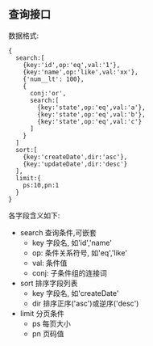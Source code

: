 ## 查询接口

数据格式:
```
{
  search:[
    {key:'id',op:'eq',val:'1'},
    {key:'name',op:'like',val:'xx'},
    {'num__lt': 100},
    {
      conj:'or',
      search:[
        {key:'state',op:'eq',val:'a'},
        {key:'state',op:'eq',val:'b'},
        {key:'state',op:'eq',val:'c'}
      ]
    }
  ]
  sort:[
    {key:'createDate',dir:'asc'},
    {key:'updateDate',dir:'desc'}
  ],
  limit:{
    ps:10,pn:1
  }
}
```
各字段含义如下:

* search 查询条件,可嵌套
  * key 字段名, 如'id','name'
  * op: 条件关系符号, 如'eq','like'
  * val: 条件值
  * conj: 子条件组的连接词
* sort 排序字段列表
  * key 字段名, 如'createDate'
  * dir 排序正序('asc')或逆序('desc')
* limit 分页条件
  * ps 每页大小
  * pn 页码值
